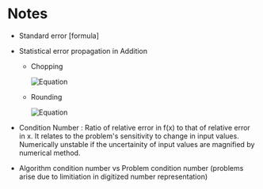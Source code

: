 # Notes

- Standard error [formula]
- Statistical error propagation in Addition
  - Chopping
    
    ![Equation](https://quicklatex.com/cache3/de/ql_08d5fad754bc908658a2ac515e955dde_l3.png)

  -  Rounding
    
     ![Equation](https://quicklatex.com/cache3/48/ql_9c20a688b3e44100a6e049826502ba48_l3.png)

- Condition Number : Ratio of relative error in f(x) to that of relative error in x. It relates to the problem's sensitivity to change in input values. Numerically unstable if the uncertainity of input values are magnified by numerical method.
-  Algorithm condition number vs Problem condition number (problems arise due to limitiation in digitized number representation)
